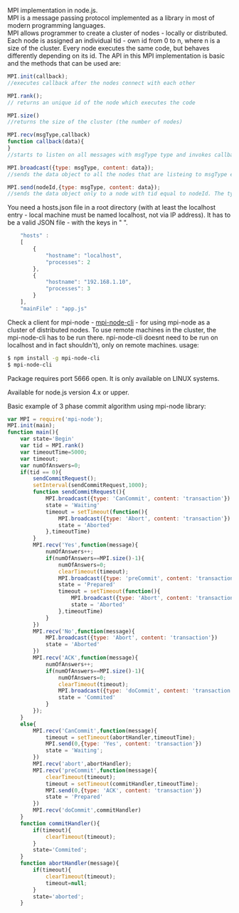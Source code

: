 MPI implementation in node.js.  
MPI is a message passing protocol implemented as a library in most of modern programming languages.  
MPI allows programmer to create a cluster of nodes - locally or distributed. Each node is assigned an individual tid - own id from 0 to n, where n is a size of the cluster. Every node executes the same code, but behaves differently depending on its id.
The API in this MPI implementation is basic and the methods that can be used are:
```js
MPI.init(callback);
//executes callback after the nodes connect with each other
```
```js
MPI.rank();
// returns an unique id of the node which executes the code
```
```js
MPI.size()
//returns the size of the cluster (the number of nodes)
```
```js
MPI.recv(msgType,callback)
function callback(data){
}
//starts to listen on all messages with msgType type and invokes callback on each message with the content as first parameter
```
```js
MPI.broadcast({type: msgType, content: data});
//sends the data object to all the nodes that are listeing to msgType event

```
```js
MPI.send(nodeId,{type: msgType, content: data});
//sends the data object only to a node with tid equal to nodeId. The type of this message is msgType.
```


You need a hosts.json file in a root directory (with at least the localhost entry - local machine must be named localhost,
not via IP address).
It has to be a valid JSON file - with the keys in " ".
```js
    "hosts" :
    [
        {
            "hostname": "localhost",
            "processes": 2
        },
        {
            "hostname": "192.168.1.10",
            "processes": 3
        }
    ],
    "mainFile" : "app.js"

```
Check a client for mpi-node  - [mpi-node-cli] - for using mpi-node as a cluster of distributed nodes.
To use remote machines in the cluster, the mpi-node-cli has to be run there.
npi-node-cli doesnt need to be run on localhost and in fact shouldn't), only on remote machines.
usage:
```sh
$ npm install -g mpi-node-cli
$ mpi-node-cli
```
Package requires port 5666 open.
It is only available on LINUX systems.

Available for node.js version 4.x or upper.

Basic example of 3 phase commit algorithm using mpi-node library:
```js
var MPI = require('mpi-node');
MPI.init(main);
function main(){
    var state='Begin'
    var tid = MPI.rank()
    var timeoutTime=5000;
    var timeout;
    var numOfAnswers=0;
    if(tid == 0){
        sendCommitRequest();
        setInterval(sendCommitRequest,1000);
        function sendCommitRequest(){
            MPI.broadcast({type: 'CanCommit', content: 'transaction'})
            state = 'Waiting'
            timeout = setTimeout(function(){
                MPI.broadcast({type: 'Abort', content: 'transaction'})
                state = 'Aborted'
            },timeoutTime)
        }
        MPI.recv('Yes',function(message){
            numOfAnswers++;
            if(numOfAnswers==MPI.size()-1){
                numOfAnswers=0;
                clearTimeout(timeout);
                MPI.broadcast({type: 'preCommit', content: 'transaction'})
                state = 'Prepared'
                timeout = setTimeout(function(){
                    MPI.broadcast({type: 'Abort', content: 'transaction'})
                    state = 'Aborted'
                },timeoutTime)
            }
        })
        MPI.recv('No',function(message){
            MPI.broadcast({type: 'Abort', content: 'transaction'})
            state = 'Aborted'
        })
        MPI.recv('ACK',function(message){
            numOfAnswers++;
            if(numOfAnswers==MPI.size()-1){
                numOfAnswers=0;
                clearTimeout(timeout);
                MPI.broadcast({type: 'doCommit', content: 'transaction'})
                state = 'Commited'
            }
        });
    }
    else{
        MPI.recv('CanCommit',function(message){
            timeout = setTimeout(abortHandler,timeoutTime);
            MPI.send(0,{type: 'Yes', content: 'transaction'})
            state = 'Waiting';
        })
        MPI.recv('abort',abortHandler);
        MPI.recv('preCommit',function(message){
            clearTimeout(timeout);
            timeout = setTimeout(commitHandler,timeoutTime);
            MPI.send(0,{type: 'ACK', content: 'transaction'})
            state = 'Prepared'
        })
        MPI.recv('doCommit',commitHandler)
    }
    function commitHandler(){
        if(timeout){
            clearTimeout(timeout);
        }
        state='Commited';
    }
    function abortHandler(message){
        if(timeout){
            clearTimeout(timeout);
            timeout=null;
        }
        state='aborted';
    }
```

[mpi-node-cli]: <https://www.npmjs.com/package/mpi-node-cli>